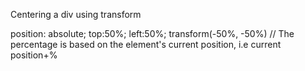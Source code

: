 Centering a div using transform

position: absolute;
top:50%;
left:50%;
transform(-50%, -50%) // The percentage is based on the element's current position, i.e current position+%
